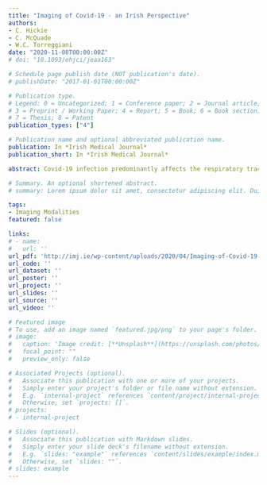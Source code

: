 ```yaml
---
title: "Imaging of Covid-19 - an Irish Perspective"
authors:
- C. Hickie
- C. McQuade
- W.C. Torreggiani
date: "2020-11-08T00:00:00Z"
# doi: "10.1093/ehjci/jeaa163"

# Schedule page publish date (NOT publication's date).
# publishDate: "2017-01-01T00:00:00Z"

# Publication type.
# Legend: 0 = Uncategorized; 1 = Conference paper; 2 = Journal article;
# 3 = Preprint / Working Paper; 4 = Report; 5 = Book; 6 = Book section;
# 7 = Thesis; 8 = Patent
publication_types: ["4"]

# Publication name and optional abbreviated publication name.
publication: In *Irish Medical Journal*
publication_short: In *Irish Medical Journal*

abstract: Covid-19 infection predominantly affects the respiratory tract. While the diagnosis is often made by a combination of clinical and positive findings on swab testing, imaging with Chest X-ray and CT are essential in establishing the severity of the disease and monitoring response. Imaging also sometimes suggests the diagnosis in unexpected cases. In this article we review the current imaging in Ireland in symptomatic Covid-19 patients and compare our experience to other countries, particularly China and Italy.

# Summary. An optional shortened abstract.
# summary: Lorem ipsum dolor sit amet, consectetur adipiscing elit. Duis posuere tellus ac convallis placerat. Proin tincidunt magna sed ex sollicitudin condimentum.

tags:
- Imaging Modalities
featured: false

links:
# - name: 
#   url: ''
url_pdf: 'http://imj.ie/wp-content/uploads/2020/04/Imaging-of-Covid-19-an-Irish-Perspective-1.pdf'
url_code: ''
url_dataset: ''
url_poster: ''
url_project: ''
url_slides: ''
url_source: ''
url_video: ''

# Featured image
# To use, add an image named `featured.jpg/png` to your page's folder. 
# image:
#   caption: 'Image credit: [**Unsplash**](https://unsplash.com/photos/pLCdAaMFLTE)'
#   focal_point: ""
#   preview_only: false

# Associated Projects (optional).
#   Associate this publication with one or more of your projects.
#   Simply enter your project's folder or file name without extension.
#   E.g. `internal-project` references `content/project/internal-project/index.md`.
#   Otherwise, set `projects: []`.
# projects:
# - internal-project

# Slides (optional).
#   Associate this publication with Markdown slides.
#   Simply enter your slide deck's filename without extension.
#   E.g. `slides: "example"` references `content/slides/example/index.md`.
#   Otherwise, set `slides: ""`.
# slides: example
---
```

